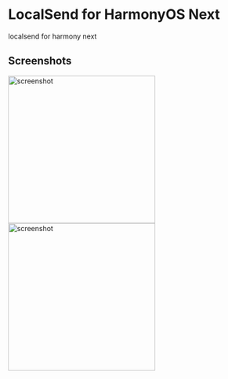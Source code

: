# LocalSend for HarmonyOS Next

localsend for harmony next


## Screenshots

<img src="https://raw.githubusercontent.com/azhu003/localsend-harmony/main/screenshot/Screenshot_20241213185543723.jpeg" alt="screenshot" height="300"/>
<img src="https://raw.githubusercontent.com/azhu003/localsend-harmony/main/screenshot/Screenshot_20241213190138973.jpeg" alt="screenshot" height="300"/>